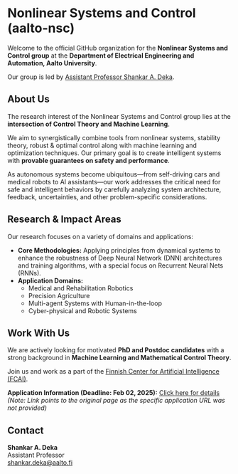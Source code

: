 # Nonlinear Systems and Control (aalto-nsc)

Welcome to the official GitHub organization for the **Nonlinear Systems and Control group** at the **Department of Electrical Engineering and Automation, Aalto University**.

Our group is led by [Assistant Professor Shankar A. Deka](mailto:shankar.deka@aalto.fi).

## About Us

The research interest of the Nonlinear Systems and Control group lies at the **intersection of Control Theory and Machine Learning**.

We aim to synergistically combine tools from nonlinear systems, stability theory, robust & optimal control along with machine learning and optimization techniques. Our primary goal is to create intelligent systems with **provable guarantees on safety and performance**.

As autonomous systems become ubiquitous—from self-driving cars and medical robots to AI assistants—our work addresses the critical need for safe and intelligent behaviors by carefully analyzing system architecture, feedback, uncertainties, and other problem-specific considerations.

## Research & Impact Areas

Our research focuses on a variety of domains and applications:

*   **Core Methodologies:** Applying principles from dynamical systems to enhance the robustness of Deep Neural Network (DNN) architectures and training algorithms, with a special focus on Recurrent Neural Nets (RNNs).
*   **Application Domains:**
    *   Medical and Rehabilitation Robotics
    *   Precision Agriculture
    *   Multi-agent Systems with Human-in-the-loop
    *   Cyber-physical and Robotic Systems

## Work With Us

We are actively looking for motivated **PhD and Postdoc candidates** with a strong background in **Machine Learning and Mathematical Control Theory**.

Join us and work as a part of the [Finnish Center for Artificial Intelligence (FCAI)](https://fcai.fi/).

**Application Information (Deadline: Feb 02, 2025):** [Click here for details](https://fcai.fi/winter-2025-researcher-positions-in-ai-and-machine-learning)
*(Note: Link points to the original page as the specific application URL was not provided)*

## Contact

**Shankar A. Deka**  
Assistant Professor  
<shankar.deka@aalto.fi>
